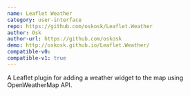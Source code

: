 ```yaml
---
name: Leaflet Weather
category: user-interface
repo: https://github.com/oskosk/Leaflet.Weather
author: Osk
author-url: https://github.com/oskosk
demo: http://oskosk.github.io/Leaflet.Weather/
compatible-v0:
compatible-v1: true
---
```


A Leaflet plugin for adding a weather widget to the map using OpenWeatherMap API.
